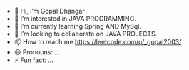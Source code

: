 - 👋 Hi, I’m Gopal Dhangar
- 👀 I’m interested in JAVA PROGRAMMING.
- 🌱 I’m currently learning Spring AND MySql.
- 💞️ I’m looking to collaborate on JAVA PROJECTS.
- 📫 How to reach me https://leetcode.com/u/_gopal2003/
- 😄 Pronouns: ...
- ⚡ Fun fact: ...

<!---
GopalDhangar/GopalDhangar is a ✨ special ✨ repository because its `README.md` (this file) appears on your GitHub profile.
You can click the Preview link to take a look at your changes.
--->
